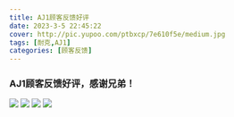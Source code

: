 ```yaml
---
title: AJ1顾客反馈好评
date: 2023-3-5 22:45:22
cover: http://pic.yupoo.com/ptbxcp/7e610f5e/medium.jpg
tags: [耐克,AJ1]
categories: [顾客反馈]
---
```


###  AJ1顾客反馈好评，感谢兄弟！
![](http://pic.yupoo.com/ptbxcp/0c8d920e/d1e2b6a4.png)
![](http://pic.yupoo.com/ptbxcp/da00057f/d3cfe08f.jpg)
![](http://pic.yupoo.com/ptbxcp/0da852ca/a929670c.jpg)
![](http://pic.yupoo.com/ptbxcp/7e610f5e/a5146265.jpg)
